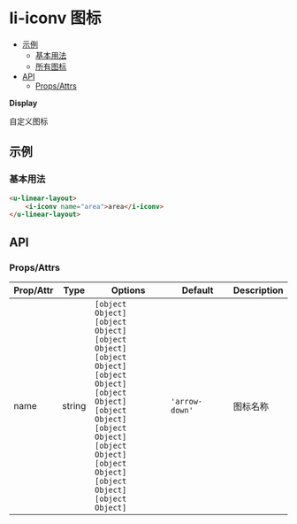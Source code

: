 <!-- 该 README.md 根据 api.yaml 和 docs/*.md 自动生成，为了方便在 GitHub 和 NPM 上查阅。如需修改，请查看源文件 -->

# Ii-iconv 图标

- [示例](#示例)
    - [基本用法](#基本用法)
    - [所有图标](#所有图标)
- [API]()
    - [Props/Attrs](#propsattrs)

**Display**

自定义图标

## 示例
### 基本用法

``` html
<u-linear-layout>
    <i-iconv name="area">area</i-iconv>
</u-linear-layout>
```

## API
### Props/Attrs

| Prop/Attr | Type | Options | Default | Description |
| --------- | ---- | ------- | ------- | ----------- |
| name | string | `[object Object]`<br/>`[object Object]`<br/>`[object Object]`<br/>`[object Object]`<br/>`[object Object]`<br/>`[object Object]`<br/>`[object Object]`<br/>`[object Object]`<br/>`[object Object]`<br/>`[object Object]`<br/>`[object Object]`<br/>`[object Object]` | `'arrow-down'` | 图标名称 |

